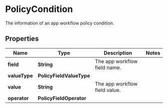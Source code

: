 

# PolicyCondition

The information of an app workflow policy condition.

## Properties

| Name | Type | Description | Notes |
|------------ | ------------- | ------------- | -------------|
|**field** | **String** | The app workflow field name. |  |
|**valueType** | **PolicyFieldValueType** |  |  |
|**value** | **String** | The app workflow field value. |  |
|**operator** | **PolicyFieldOperator** |  |  |



